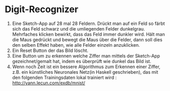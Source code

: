 # Digit-Recognizer

1. Eine Sketch-App auf 28 mal 28 Feldern. Drückt man auf ein Feld so färbt sich das Feld schwarz und die umliegenden Felder dunkelgrau. Mehrfaches klicken bewirkt, dass das Feld immer dunkler wird. Hält man die Maus gedrückt und bewegt die Maus über die Felder, dann soll dies den selben Effekt haben, wie alle Felder einzeln anzuklicken.
2. Ein Reset Button der das Bild löscht.
3. Eine Button um zu erkennen welche Ziffer man mittels der Sketch-App gezeichnet/gemalt hat, indem es überprüft wie dunkel das Bild ist.
4. Wenn noch Zeit ist ein bessere Algorithmus zum Erkennen einer Ziffer, z.B. ein künstliches Neuronales Netz(in Haskell geschrieben), das mit den folgenden Trainingsdaten lokal trainiert wird : http://yann.lecun.com/exdb/mnist/
